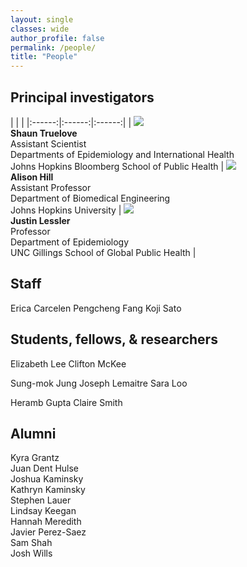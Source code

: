 ```yaml
---
layout: single
classes: wide
author_profile: false
permalink: /people/
title: "People"
---
```


## Principal investigators

| | |
|:------:|:------:|:------:|
| ![](https://hopkinsidd.github.io/flepiMoP_site/files/images/Shaun_Truelove.jpeg)<br><b>Shaun Truelove</b><br>Assistant Scientist<br>Departments of Epidemiology and International Health<br>Johns Hopkins Bloomberg School of Public Health | ![](https://hopkinsidd.github.io/flepiMoP_site/files/images/Shaun_Truelove.jpeg/Alison_Hill.jpeg)<br><b>Alison Hill</b><br>Assistant Professor<br>Department of Biomedical Engineering<br>Johns Hopkins University | ![](https://hopkinsidd.github.io/flepiMoP_site/files/images/Shaun_Truelove.jpeg/Justin_Lessler.jpeg)<br><b>Justin Lessler</b><br>Professor<br>Department of Epidemiology<br>UNC Gillings School of Global Public Health |

## Staff

Erica Carcelen
Pengcheng Fang
Koji Sato

## Students, fellows, & researchers

Elizabeth Lee
Clifton McKee

Sung-mok Jung
Joseph Lemaitre
Sara Loo

Heramb Gupta
Claire Smith

## Alumni

Kyra Grantz<br>
Juan Dent Hulse<br>
Joshua Kaminsky<br>
Kathryn Kaminsky<br>
Stephen Lauer<br>
Lindsay Keegan<br>
Hannah Meredith<br>
Javier Perez-Saez<br>
Sam Shah<br>
Josh Wills
